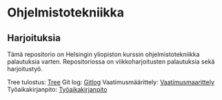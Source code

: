 # Ohjelmistotekniikka

## Harjoituksia

Tämä repositorio on Helsingin yliopiston kurssin ohjelmistotekniikka palautuksia varten.
Repositoriossa on viikkoharjoitusten palautuksia sekä harjoitustyö.


Tree tulostus:
[Tree](laskarit/viikko1/komentorivi.txt)
Git log:
[Gitlog](laskarit/viikko1/gitlog.txt)
Vaatimusmäärittely:
[Vaatimusmaarittely](python-quiz/dokumentaatio/vaatimusmaarittely.md)
Työaikakirjanpito:
[Työaikakirjanpito](python-quiz/dokumentaatio/tuntikirjanpito.md)

